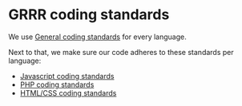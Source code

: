 # GRRR coding standards

We use [General coding standards](general/README.md) for every language.

Next to that, we make sure our code adheres to these standards per language:

- [Javascript coding standards](js/README.md)
- [PHP coding standards](php/README.md)
- [HTML/CSS coding standards](html-css/README.md)
